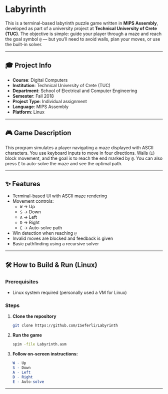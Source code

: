 # Labyrinth

This is a terminal-based labyrinth puzzle game written in **MIPS Assembly**, developed as part of a university project at **Technical University of Crete (TUC)**. The objective is simple: guide your player through a maze and reach the goal symbol `@` — but you’ll need to avoid walls, plan your moves, or use the built-in solver.

---

## 🎓 Project Info

- **Course**: Digital Computers
- **Institution**: Technical University of Crete (TUC)
- **Department**: School of Electrical and Computer Engineering
- **Semester**: Fall 2018
- **Project Type**: Individual assignment
- **Language**: MIPS Assembly
- **Platform**: Linux

---

## 🎮 Game Description

This program simulates a player navigating a maze displayed with ASCII characters. You use keyboard inputs to move in four directions. Walls (`I`) block movement, and the goal is to reach the end marked by `@`. You can also press `E` to auto-solve the maze and see the optimal path.

---

## ✨ Features

- Terminal-based UI with ASCII maze rendering
- Movement controls:
  - `W` → Up
  - `S` → Down
  - `A` → Left
  - `D` → Right
  - `E` → Auto-solve path
- Win detection when reaching `@`
- Invalid moves are blocked and feedback is given
- Basic pathfinding using a recursive solver

---

## 🛠 How to Build & Run (Linux)

### Prerequisites

- Linux system required (personally used a VM for Linux)

### Steps

1. **Clone the repository**
   ```bash
   git clone https://github.com/ISeferli/Labyrinth
   ```

2. **Run the game**
    ```bash
    spim -file Labyrinth.asm
    ```

3. **Follow on-screen instructions:**
    ```mathematica
    W - Up
    S - Down
    A - Left
    D - Right
    E - Auto-solve
    ```

---

